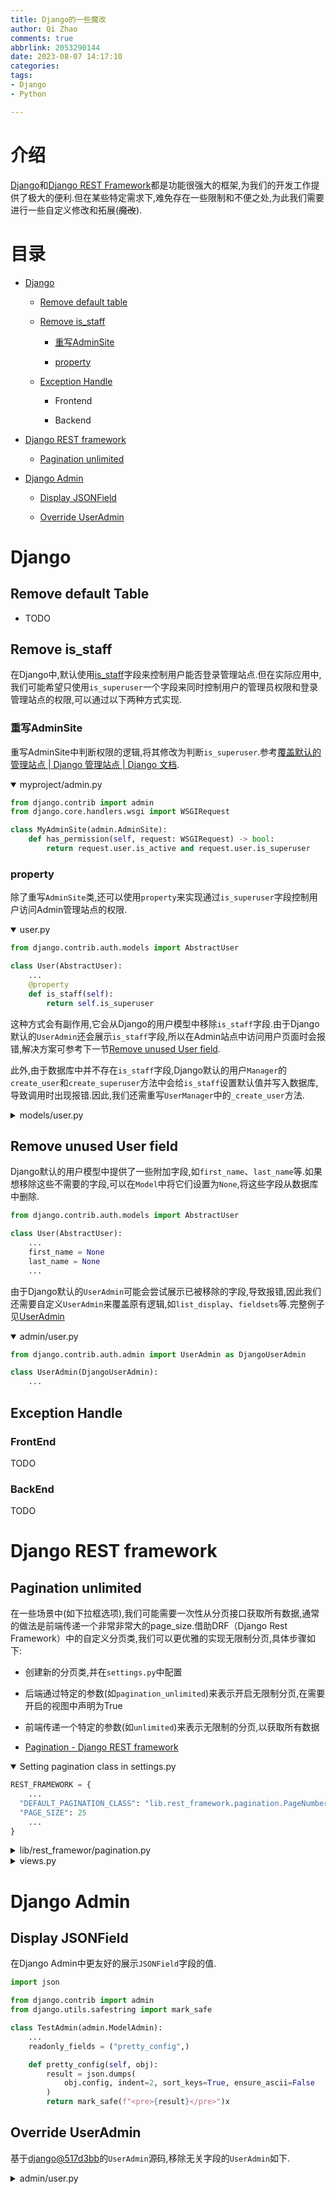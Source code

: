 ```yaml
---
title: Django的一些魔改
author: Qi Zhao
comments: true
abbrlink: 2053290144
date: 2023-08-07 14:17:10
categories:
tags:
- Django
- Python

---
```


# 介绍

[Django](https://docs.djangoproject.com/zh-hans/4.2/)和[Django REST Framework](https://www.django-rest-framework.org/)都是功能很强大的框架,为我们的开发工作提供了极大的便利.但在某些特定需求下,难免存在一些限制和不便之处,为此我们需要进行一些自定义修改和拓展(~~魔改~~).

<!-- more -->

# 目录

* [Django](#django)
  
  * [Remove default table](#remove-default-table)
  
  * [Remove is_staff](#remove-is_staff)
    
    * [重写AdminSite]()
    
    * [property]()
  
  * [Exception Handle](#exception-handle)
    
    * Frontend
    
    * Backend

* [Django REST framework](#django-rest-framework)
  
  * [Pagination unlimited](#pagination-unlimited)

* [Django Admin](#django-admin)
  
  * [Display JSONField](#display-JSONField)
  
  * [Override UserAdmin](#override-user-admin)

# <a name="django">Django

## <a name="remove-default-table">Remove default Table

* TODO

## <a name="remove-is_staff">Remove is_staff

在Django中,默认使用[is_staff](https://docs.djangoproject.com/zh-hans/4.1/ref/contrib/auth/#django.contrib.auth.models.User.is_staff)字段来控制用户能否登录管理站点.但在实际应用中,我们可能希望只使用`is_superuser`一个字段来同时控制用户的管理员权限和登录管理站点的权限,可以通过以下两种方式实现.

### 重写AdminSite

重写AdminSite中判断权限的逻辑,将其修改为判断`is_superuser`.参考[覆盖默认的管理站点 | Django 管理站点 | Django 文档](https://docs.djangoproject.com/zh-hans/4.2/ref/contrib/admin/#overriding-the-default-admin-site).

<details open>
<summary>myproject/admin.py</summary>

```python
from django.contrib import admin
from django.core.handlers.wsgi import WSGIRequest

class MyAdminSite(admin.AdminSite):
    def has_permission(self, request: WSGIRequest) -> bool:
        return request.user.is_active and request.user.is_superuser
```

</details>

### property

除了重写`AdminSite`类,还可以使用`property`来实现通过`is_superuser`字段控制用户访问Admin管理站点的权限.

<details open>
<summary>user.py</summary>

```python
from django.contrib.auth.models import AbstractUser

class User(AbstractUser):
    ...
    @property
    def is_staff(self):
        return self.is_superuser
```

</details>

这种方式会有副作用,它会从Django的用户模型中移除`is_staff`字段.由于Django默认的`UserAdmin`还会展示`is_staff`字段,所以在Admin站点中访问用户页面时会报错,解决方案可参考下一节[Remove unused User field](#remove-unsed-user-field).

此外,由于数据库中并不存在`is_staff`字段,Django默认的用户`Manager`的`create_user`和`create_superuser`方法中会给`is_staff`设置默认值并写入数据库,导致调用时出现报错.因此,我们还需重写`UserManager`中的`_create_user`方法.

<details>
<summary>models/user.py</summary>

```python
from django.contrib.auth.models import UserManager as BaseUserManager

class UserManager(BaseUserManager, SoftDeleteManagerMixin):

    def _create_user(self, username, email, password, **extra_fields):
        extra_fields.pop("is_staff")
        return super()._create_user(username, email, password, **extra_fields)

class User(AbstractUser):
    objects = UserManager()
    ...
```

</details>

## <a name="remove-unsed-user-field">Remove unused User field

Django默认的用户模型中提供了一些附加字段,如`first_name`、`last_name`等.如果想移除这些不需要的字段,可以在`Model`中将它们设置为`None`,将这些字段从数据库中删除.

```python
from django.contrib.auth.models import AbstractUser

class User(AbstractUser):
    ...
    first_name = None
    last_name = None
    ...
```

由于Django默认的`UserAdmin`可能会尝试展示已被移除的字段,导致报错,因此我们还需要自定义`UserAdmin`来覆盖原有逻辑,如`list_display`、`fieldsets`等.完整例子见[UserAdmin](#override-user-admin)

<details open>
<summary>admin/user.py</summary>

```python
from django.contrib.auth.admin import UserAdmin as DjangoUserAdmin

class UserAdmin(DjangoUserAdmin):
    ...
```

</details>

## <a name="exception-handle">Exception Handle

### FrontEnd

TODO

### BackEnd

TODO

# <a name="django-rest-framework">Django REST framework

## <a name="pagination-unlimited">Pagination unlimited

在一些场景中(如下拉框选项),我们可能需要一次性从分页接口获取所有数据,通常的做法是前端传递一个非常非常大的page_size.借助DRF（Django Rest Framework）中的自定义分页类,我们可以更优雅的实现无限制分页,具体步骤如下:

* 创建新的分页类,并在`settings.py`中配置

* 后端通过特定的参数(如`pagination_unlimited`)来表示开启无限制分页,在需要开启的视图中声明为True

* 前端传递一个特定的参数(如`unlimited`)来表示无限制的分页,以获取所有数据

* [Pagination - Django REST framework](https://www.django-rest-framework.org/api-guide/pagination/#using-your-custom-pagination-class)

<details open>
<summary>Setting pagination class in settings.py</summary>

```python
REST_FRAMEWORK = {
    ...
  "DEFAULT_PAGINATION_CLASS": "lib.rest_framework.pagination.PageNumberPagination",
  "PAGE_SIZE": 25
    ...
}
```

</details>

<details>
<summary>lib/rest_framewor/pagination.py</summary>

```python
from rest_framework import pagination

class PageNumberPagination(pagination.PageNumberPagination):
    page_size_query_param = "page_size"
    unlimited_query_param = "unlimited"
    unlimited_query_description = (
        "A boolean value to indicate whether return all results."
    )
    unlimited_view_attribute = "pagination_unlimited"

    def get_schema_operation_parameters(self, view):
        parameters = super().get_schema_operation_parameters(view)
        if getattr(view, self.unlimited_view_attribute, None) is True:
            parameters.append(
                {
                    "name": self.unlimited_query_param,
                    "required": False,
                    "in": "query",
                    "description": self.unlimited_query_description,
                    "schema": {
                        "type": "boolean",
                    },
                }
            )
        return parameters

    def get_unlimited(self, request):
        unlimited = request.query_params.get(self.unlimited_query_param, None)

        if unlimited is None:
            return False
        if unlimited.lower() in ("1", "true"):
            return True
        elif unlimited.lower() in ("0", "false"):
            return False
        return None

    def paginate_queryset(self, queryset, request, view=None):
        self.request = request
        unlimited = self.get_unlimited(request)
        if (
            unlimited is True
            and getattr(view, self.unlimited_view_attribute, None) is True
        ):
            page_size = queryset.count()
            paginator = self.django_paginator_class(queryset, page_size)
            self.page = paginator.page(1)
            return list(self.page)
        return super().paginate_queryset(queryset, request, view)
```

</details>

<details>
<summary>views.py</summary>

```python
from rest_framework import viewsets

class TestViewSet(viewsets.ModelViewSet):
    ...
    pagination_unlimited = True
    ...

class TestViewSet(viewsets.ModelViewSet):
    ...
    @property
    def pagination_unlimited(self):
        if self.action == "XXXX":
            return True
        return False
    ...
```

</details>

# <a name="django-admin">Django Admin

## <a name="display-JSONField">Display JSONField

在Django Admin中更友好的展示`JSONField`字段的值.

```python
import json

from django.contrib import admin
from django.utils.safestring import mark_safe

class TestAdmin(admin.ModelAdmin):
    ...
    readonly_fields = ("pretty_config",)

    def pretty_config(self, obj):
        result = json.dumps(
            obj.config, indent=2, sort_keys=True, ensure_ascii=False
        )
        return mark_safe(f"<pre>{result}</pre>")x 
```

## <a name="override-user-admin">Override UserAdmin

基于[django@517d3bb](https://github.com/django/django/blob/517d3bb4dd17e9c51690c98d747b86a0ed8b2fbf/django/contrib/auth/admin.py#L44)的`UserAdmin`源码,移除无关字段的`UserAdmin`如下.

<details>
<summary>admin/user.py</summary>

```python
class UserAdmin(DjangoUserAdmin):
    fieldsets = (
        (None, {"fields": ("username", "password")}),
        (
            _("Personal info"),
            {
                "fields": (
                    # "first_name",
                    # "last_name",
                    "email",
                )
            },
        ),
        (
            _("Permissions"),
            {
                "fields": (
                    "is_active",
                    # "is_staff",
                    "is_superuser",
                    # "groups",
                    # "user_permissions",
                ),
            },
        ),
        (_("Important dates"), {"fields": ("last_login", "date_joined")}),
    )

    list_display = (
        "username",
        "email",
        # "first_name",
        # "last_name",
        # "is_staff",
    )
    search_fields = (
        "username",
        # "first_name",
        # "last_name",
        "email",
    )
    filter_horizontal = (
        # "groups",
        # "user_permissions",
    )
    list_filter = (
        # "is_staff",
        "is_superuser",
        "is_active",
        # "groups",
    )
```

</details>
